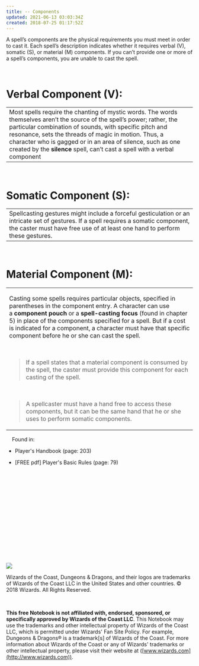```yaml
---
title: -- Components
updated: 2021-06-13 03:03:34Z
created: 2018-07-25 01:17:52Z
---
```


A spell’s components are the physical requirements you must meet in order to cast it. Each spell’s description indicates whether it requires verbal (V), somatic (S), or material (M) components. If you can’t provide one or more of a spell’s components, you are unable to cast the spell.

 

# **Verbal Component (V):**

|                                                                                                                                                                                                                                                                                                                                                                                         |
|-----------------------------------------------------------------------------------------------------------------------------------------------------------------------------------------------------------------------------------------------------------------------------------------------------------------------------------------------------------------------------------------|
| Most spells require the chanting of mystic words. The words themselves aren’t the source of the spell’s power; rather, the particular combination of sounds, with specific pitch and resonance, sets the threads of magic in motion. Thus, a character who is gagged or in an area of silence, such as one created by the **silence** spell, can’t cast a spell with a verbal component |

 

# **Somatic Component (S):**

|                                                                                                                                                                                                                      |
|----------------------------------------------------------------------------------------------------------------------------------------------------------------------------------------------------------------------|
| Spellcasting gestures might include a forceful gesticulation or an intricate set of gestures. If a spell requires a somatic component, the caster must have free use of at least one hand to perform these gestures. |

 

# **Material Component (M):**

<table><tbody><tr class="odd"><td><p>Casting some spells requires particular objects, specified in parentheses in the component entry. A character can use a <strong>component pouch</strong> or a <strong>spell-casting focus</strong> (found in chapter 5) in place of the components specified for a spell. But if a cost is indicated for a component, a character must have that specific component before he or she can cast the spell.</p><p> </p><blockquote><p>If a spell states that a material component is consumed by the spell, the caster must provide this component for each casting of the spell.</p></blockquote><p> </p><blockquote><p>A spellcaster must have a hand free to access these components, but it can be the same hand that he or she uses to perform somatic components.</p></blockquote></td></tr></tbody></table>

 
 
Found in:

-   Player's Handbook (page: 203)

-   \[FREE pdf\] Player's Basic Rules (page: 79)

 

 

 

 

 

 

 

 

![](tmp\media\image1.png)

Wizards of the Coast, Dungeons & Dragons, and their logos are trademarks of Wizards of the Coast LLC in the United States and other countries. © 2018 Wizards. All Rights Reserved.

 

**This free Notebook is not affiliated with, endorsed, sponsored, or specifically approved by Wizards of the Coast LLC**. This Notebook may use the trademarks and other intellectual property of Wizards of the Coast LLC, which is permitted under Wizards' Fan Site Policy. For example, Dungeons & Dragons® is a trademark\[s\] of Wizards of the Coast. For more information about Wizards of the Coast or any of Wizards' trademarks or other intellectual property, please visit their website at ([www.wizards.com](http://www.wizards.com)).
